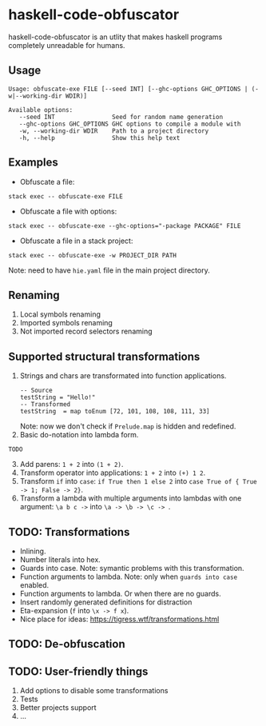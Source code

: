 # haskell-code-obfuscator

haskell-code-obfuscator is an utlity that makes haskell programs completely 
unreadable for humans.

## Usage

```
Usage: obfuscate-exe FILE [--seed INT] [--ghc-options GHC_OPTIONS | (-w|--working-dir WDIR)]

Available options:
   --seed INT                Seed for random name generation
   --ghc-options GHC_OPTIONS GHC options to compile a module with
   -w, --working-dir WDIR    Path to a project directory
   -h, --help                Show this help text
```

## Examples

* Obfuscate a file: 

```
stack exec -- obfuscate-exe FILE
```

* Obfuscate a file with options:
```
stack exec -- obfuscate-exe --ghc-options="-package PACKAGE" FILE
```

* Obfuscate a file in a stack project:
```
stack exec -- obfuscate-exe -w PROJECT_DIR PATH
```

Note: need to have `hie.yaml` file in the main project directory.

## Renaming 

1. Local symbols renaming
2. Imported symbols renaming
3. Not imported record selectors renaming

## Supported structural transformations

1. Strings and chars are transformated into function applications.
   ```
   -- Source
   testString = "Hello!"
   -- Transformed
   testString  = map toEnum [72, 101, 108, 108, 111, 33]
   ```
   Note: now we don't check if `Prelude.map` is hidden and redefined.
2. Basic do-notation into lambda form.
  ```
  TODO
  ```
3. Add parens: ``1 + 2`` into `(1 + 2)`.
4. Transform operator into applications: `1 + 2` into `(+) 1 2`.
5. Transform `if` into `case`: `if True then 1 else 2` into `case True of { True -> 1; False -> 2}`.
6. Transform a lambda with multiple arguments into lambdas with one argument: `\a b c ->` into `\a -> \b -> \c -> `.

## TODO: Transformations

* Inlining.
* Number literals into hex.
* Guards into case. Note: symantic problems with this transformation.
* Function arguments to lambda. Note: only when `guards into case` enabled. 
* Function arguments to lambda. Or when there are no guards.
* Insert randomly generated definitions for distraction
* Eta-expansion (`f` into `\x -> f x`).
* Nice place for ideas: https://tigress.wtf/transformations.html

## TODO: De-obfuscation

## TODO: User-friendly things

1. Add options to disable some transformations
2. Tests
3. Better projects support
4. ...
